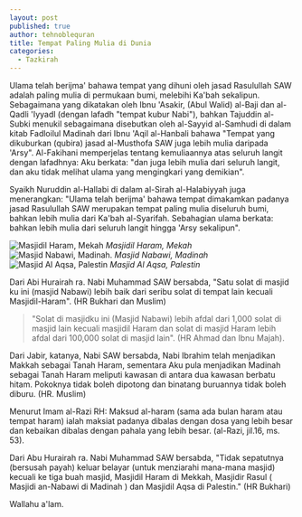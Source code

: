 ```yaml
---
layout: post
published: true
author: tehnoblequran
title: Tempat Paling Mulia di Dunia
categories:
  - Tazkirah
---
```

Ulama telah berijma' bahawa tempat yang dihuni oleh jasad Rasulullah SAW adalah paling mulia di permukaan bumi, melebihi Ka'bah sekalipun. Sebagaimana yang dikatakan oleh Ibnu 'Asakir, (Abul Walid) al-Baji dan al-Qadli 'Iyyadl (dengan lafadh "tempat kubur Nabi"), bahkan Tajuddin al-Subki menukil sebagaimana disebutkan oleh al-Sayyid al-Samhudi di dalam kitab Fadloilul Madinah dari Ibnu 'Aqil al-Hanbali bahawa "Tempat yang dikuburkan (qubira) jasad al-Musthofa SAW juga lebih mulia daripada 'Arsy". Al-Fakihani memperjelas tentang kemuliaannya atas seluruh langit dengan lafadhnya: Aku berkata: "dan juga lebih mulia dari seluruh langit, dan aku tidak melihat ulama yang mengingkari yang demikian".

Syaikh Nuruddin al-Hallabi di dalam al-Sirah al-Halabiyyah juga menerangkan: "Ulama telah berijma' bahawa tempat dimakamkan padanya jasad Rasulullah SAW merupakan tempat paling mulia diseluruh bumi, bahkan lebih mulia dari Ka'bah al-Syarifah. Sebahagian ulama berkata: bahkan lebih mulia dari seluruh langit hingga 'Arsy sekalipun".

![Masjidil Haram, Mekah]({{site.baseurl}}/images/makkah.jpg)
_Masjidil Haram, Mekah_
![Masjid Nabawi, Madinah.]({{site.baseurl}}/images/nabawi.jpg)
_Masjid Nabawi, Madinah_
![Masjid Al Aqsa, Palestin]({{site.baseurl}}/images/Al_aqsa_moschee_2-660x330.jpg)
_Masjid Al Aqsa, Palestin_

Dari Abi Hurairah ra. Nabi Muhammad SAW bersabda, "Satu solat di masjid ku ini (masjid Nabawi) lebih baik dari seribu solat di tempat lain kecuali Masjidil-Haram". (HR Bukhari dan Muslim)

> "Solat di masjidku ini (Masjid Nabawi) lebih afdal dari 1,000 solat di masjid lain kecuali masjidil Haram dan solat di masjid Haram lebih afdal dari 100,000 solat di masjid lain". (HR Ahmad dan Ibnu Majah).

Dari Jabir, katanya, Nabi SAW bersabda, Nabi Ibrahim telah menjadikan Makkah sebagai Tanah Haram, sementara Aku pula menjadikan Madinah sebagai Tanah Haram meliputi kawasan di antara dua kawasan berbatu hitam. Pokoknya tidak boleh dipotong dan binatang buruannya tidak boleh diburu. (HR. Muslim)

Menurut Imam al-Razi RH: Maksud al-haram (sama ada bulan haram atau tempat haram) ialah maksiat padanya dibalas dengan dosa yang lebih besar dan kebaikan dibalas dengan pahala yang lebih besar. (al-Razi, jil.16, ms. 53).

Dari Abu Hurairah ra. Nabi Muhammad SAW bersabda, "Tidak sepatutnya (bersusah payah) keluar belayar (untuk menziarahi mana-mana masjid) kecuali ke tiga buah masjid, Masjidil Haram di Mekkah, Masjidir Rasul ( Masjidi an-Nabawi di Madinah ) dan Masjidil Aqsa di Palestin." (HR Bukhari)


Wallahu a'lam.